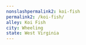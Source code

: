 ```yaml
---
﻿nonslashpermalink2: koi-fish
permalink2: /koi-fish/
alley: Koi Fish
city: Wheeling
state: West Virginia
---
```

